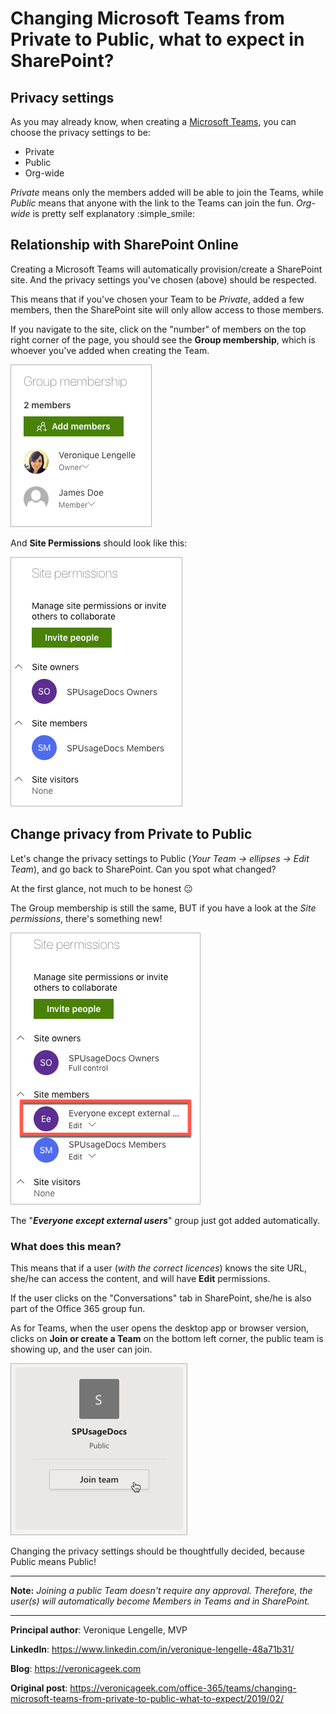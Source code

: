 # Changing Microsoft Teams from Private to Public, what to expect in SharePoint?

## Privacy settings

As you may already know, when creating a [Microsoft Teams](https://products.office.com/en-gb/microsoft-teams/group-chat-software), you can choose the privacy settings to be:

- Private
- Public
- Org-wide

_Private_ means only the members added will be able to join the Teams, while _Public_ means that anyone with the link to the Teams can join the fun.
_Org-wide_ is pretty self explanatory :simple_smile:

## Relationship with SharePoint Online

Creating a Microsoft Teams will automatically provision/create a SharePoint site. And the privacy settings you've chosen (above) should be respected.

This means that if you've chosen your Team to be _Private_, added a few members, then the SharePoint site will only allow access to those members.

If you navigate to the site, click on the "number" of members on the top right corner of the page, you should see the **Group membership**, which is whoever you've added when creating the Team.

![mmd](media/changing-microsoft-teams-from-private-to-public/SiteMembership.png)

And **Site Permissions** should look like this:

![mmd](media/changing-microsoft-teams-from-private-to-public/SitePermissions.png)

## Change privacy from Private to Public

Let's change the privacy settings to Public (_Your Team -> ellipses -> Edit Team_), and go back to SharePoint. Can you spot what changed?

At the first glance, not much to be honest :neutral_face:

The Group membership is still the same, BUT if you have a look at the _Site permissions_, there's something new!

![mmd](media/changing-microsoft-teams-from-private-to-public/NEWSitePermissions.png)

The "**_Everyone except external users_**" group just got added automatically.

### What does this mean?

This means that if a user (_with the correct licences_) knows the site URL, she/he can access the content, and will have **Edit** permissions.

If the user clicks on the "Conversations" tab in SharePoint, she/he is also part of the Office 365 group fun.

As for Teams, when the user opens the desktop app or browser version, clicks on **Join or create a Team** on the bottom left corner, the public team is showing up, and the user can join.

![mmd](media/changing-microsoft-teams-from-private-to-public/JoinPublicTeams.png)

Changing the privacy settings should be thoughtfully decided, because Public means Public!

---

**Note:** _Joining a public Team doesn't require any approval. Therefore, the user(s) will automatically become Members in Teams and in SharePoint._

---

**Principal author**: Veronique Lengelle, MVP

**LinkedIn**: https://www.linkedin.com/in/veronique-lengelle-48a71b31/

**Blog**: https://veronicageek.com

**Original post**: https://veronicageek.com/office-365/teams/changing-microsoft-teams-from-private-to-public-what-to-expect/2019/02/
